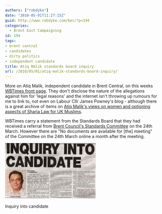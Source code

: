 ```yaml
---
authors: ["robdyke"]
date: "2010-05-01T11:27:15Z"
guid: http://www.robdyke.com/bec/?p=194
categories:
  - Brent East Campaigning
id: 194
tags:
- brent central
- candidates
- dirty politics
- independent candidate
title: Atiq Malik standards board inquiry
url: /2010/05/01/atiq-malik-standards-board-inquiry/
---
```

More on Atiq Malik, independent candidate in Brent Central, on this weeks [WBTimes front page](http://tinyurl.com/3aoad4w). They don't disclose the nature of the allegations against him for 'legal reasons' and the internet isn't throwing up rumours for me to link to, not even on Labour Cllr James Powney's blog - although there is a great archive of items on [Atiq Malik's views on women and optioning aspects of Sharia Law for UK Muslims](http://jamespowney.blogspot.com/2010/02/cllr-atiq-maliks-legal-threat.html).

WBTimes carry a statement from the Standards Board that they had received a referral from [Brent Council's Standards Committee](http://democracy.brent.gov.uk/ieListDocuments.aspx?CId=119&MId=359&Ver=4) on the 24th March. However there are "No documents are available for [the] meeting"  of the Committee on the 24th March online a month after the meeting.

<div id="attachment_199" style="width: 310px" class="wp-caption alignnone">
  <a href="/pubfiles/2010/05/wbt-29-apr-atiq-malik.jpg"><img class="size-medium wp-image-199" title="wbt 29 apr atiq malik" src="/pubfiles/2010/05/wbt-29-apr-atiq-malik-300x183.jpg" alt="newspaper cutting" width="300" height="183" /></a>
  
  <p class="wp-caption-text">
    Inquiry into candidate
  </p>
</div>